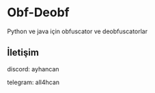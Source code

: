 # Obf-Deobf
Python ve java için obfuscator ve deobfuscatorlar

## İletişim
discord: ayhancan

telegram: all4hcan
